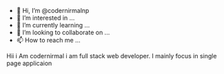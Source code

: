 - 👋 Hi, I’m @codernirmalnp
- 👀 I’m interested in ...
- 🌱 I’m currently learning ...
- 💞️ I’m looking to collaborate on ...
- 📫 How to reach me ...

<!---
codernirmalnp/codernirmalnp is a ✨ special ✨ repository because its `README.md` (this file) appears on your GitHub profile.
You can click the Preview link to take a look at your changes.
--->
Hii i Am codernirmal i am full stack web developer. I mainly focus in single page applicaion
